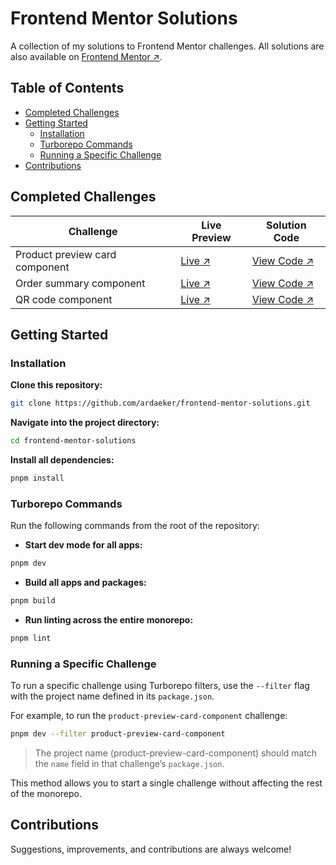# Frontend Mentor Solutions

A collection of my solutions to Frontend Mentor challenges. All solutions are also available on [Frontend Mentor ↗](https://www.frontendmentor.io/profile/ardaeker).

## Table of Contents

- [Completed Challenges](#completed-challenges)
- [Getting Started](#getting-started)
  - [Installation](#installation)
  - [Turborepo Commands](#turborepo-commands)
  - [Running a Specific Challenge](#running-a-specific-challenge)
- [Contributions](#contributions)

## Completed Challenges

| Challenge                      | Live Preview                                                   | Solution Code                                                                                                                         |
| ------------------------------ | -------------------------------------------------------------- | ------------------------------------------------------------------------------------------------------------------------------------- |
| Product preview card component | [Live ↗](https://product-preview-card-component.ardaeker.com) | [View Code ↗](https://github.com/ardaeker/frontend-mentor-solutions/tree/main/apps/challenges/newbie/product-preview-card-component) |
| Order summary component        | [Live ↗](https://order-summary-component.ardaeker.com)        | [View Code ↗](https://github.com/ardaeker/frontend-mentor-solutions/tree/main/apps/challenges/newbie/order-summary-component)        |
| QR code component              | [Live ↗](https://qr-code-component.ardaeker.com)              | [View Code ↗](https://github.com/ardaeker/frontend-mentor-solutions/tree/main/apps/challenges/newbie/qr-code-component)              |

## Getting Started

### Installation

**Clone this repository:**

```sh
git clone https://github.com/ardaeker/frontend-mentor-solutions.git
```

**Navigate into the project directory:**

```sh
cd frontend-mentor-solutions
```

**Install all dependencies:**

```sh
pnpm install
```

### Turborepo Commands

Run the following commands from the root of the repository:

- **Start dev mode for all apps:**

```sh
pnpm dev
```

- **Build all apps and packages:**

```sh
pnpm build
```

- **Run linting across the entire monorepo:**

```sh
pnpm lint
```

### Running a Specific Challenge

To run a specific challenge using Turborepo filters, use the `--filter` flag with the project name defined in its `package.json`.

For example, to run the `product-preview-card-component` challenge:

```sh
pnpm dev --filter product-preview-card-component
```

> The project name (product-preview-card-component) should match the `name` field in that challenge’s `package.json`.

This method allows you to start a single challenge without affecting the rest of the monorepo.

## Contributions

Suggestions, improvements, and contributions are always welcome!
